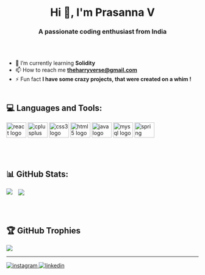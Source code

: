<h1 align="center">Hi 👋, I'm Prasanna V</h1>
<h3 align="center">A passionate coding enthusiast from India</h3> 
<br></br>

- 🌱 I’m currently learning **Solidity**
- 📫 How to reach me **theharryverse@gmail.com**
- ⚡ Fun fact **I have some crazy projects, that were created on a whim !**
<br></br>

## 💻 Languages and Tools:
<div align="left">
  <img src="https://cdn.jsdelivr.net/gh/devicons/devicon/icons/react/react-original.svg" height="40" width="52" alt="react logo"  />
  <img src="https://cdn.jsdelivr.net/gh/devicons/devicon/icons/cplusplus/cplusplus-original.svg" height="40" width="52" alt="cplusplus logo"  />
  <img src="https://cdn.jsdelivr.net/gh/devicons/devicon/icons/css3/css3-original.svg" height="40" width="52" alt="css3 logo"  />
  <img src="https://cdn.jsdelivr.net/gh/devicons/devicon/icons/html5/html5-original.svg" height="40" width="52" alt="html5 logo"  />
  <img src="https://cdn.jsdelivr.net/gh/devicons/devicon/icons/java/java-original.svg" height="40" width="52" alt="java logo"  />
  <img src="https://cdn.jsdelivr.net/gh/devicons/devicon/icons/mysql/mysql-original.svg" height="40" width="52" alt="mysql logo"  />
  <img src="https://cdn.jsdelivr.net/gh/devicons/devicon/icons/spring/spring-original.svg" height="40" width="52" alt="spring logo"  />
</div>

<br></br>
## 📊 GitHub Stats:
<p>
  <img align = "left" src = "https://github-readme-stats.vercel.app/api?username=Harry-1081&show_icons=true&theme=tokyonight&line_height=27">
  <span>&nbsp&nbsp</span>
  <img align = "center" src = "https://github-readme-stats.vercel.app/api/top-langs/?username=Harry-1081&hide=css,html&theme=tokyonight">
</p>

<br></br>
## 🏆 GitHub Trophies
![](https://github-profile-trophy.vercel.app/?username=Harry-1081&theme=radical&no-frame=false&no-bg=true&margin-w=4)

---
<p align="left">
<a href="https://instagram.com/freak_.1411" target="_blank">
<img src=https://img.shields.io/badge/instagram-%23000000.svg?&style=for-the-badge&logo=instagram&logoColor=white alt=instagram style="margin-bottom: 5px;" />
</a>
<a> </a>
<a href="https://linkedin.com/in/prasanna-v-224753224" target="_blank">
<img src=https://img.shields.io/badge/linkedin-%231E77B5.svg?&style=for-the-badge&logo=linkedin&logoColor=white alt=linkedin style="margin-bottom: 5px;" />
</a>  
</p>

